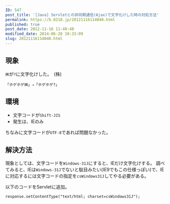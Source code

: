 ```yaml
---
ID: 547
post_title: '[Java] Servletとの非同期通信(Ajax)で文字化けした時の対処方法'
permalink: https://b.0218.jp/20121116114040.html
published: true
post_date: 2012-11-16 11:40:40
modified_date: 2014-06-20 10:33:09
slug: 20121116114040.html
---
```

<!--more-->

<h2>現象</h2>

<code>㈱</code>が<code>?</code>に文字化けした。　<span class="text-muted">(株)</span>

<pre><code>「ホゲホゲ㈱」⇒「ホゲホゲ?」
</code></pre>

<h2>環境</h2>

<ul>
<li>文字コードが<code>Shift-JIS</code></li>
<li>発生は、IEのみ</li>
</ul>

ちなみに文字コードが<code>UTF-8</code>であれば問題なかった。

<h2>解決方法</h2>

現象としては、文字コードを<code>Windows-31J</code>にすると、IEだけ文字化けする。
調べてみると、IEは<code>Windows-31J</code>でないと駄目みたい(IE9でもこの仕様っぽい)で、IEに対応するには文字コードの指定を<code>csWindows31J</code>してやる必要がある。

以下のコードをServletに追加。

<pre><code class="language-java">response.setContentType("text/html; charset=csWindows31J");
</code></pre>